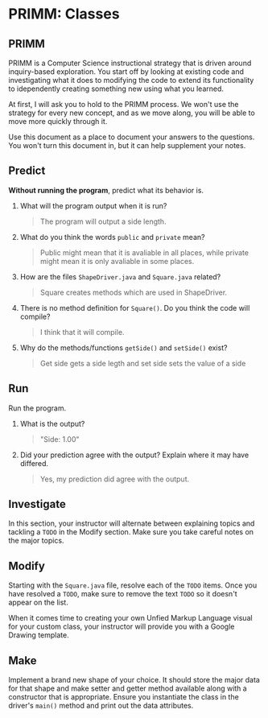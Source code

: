 # PRIMM: Classes

## PRIMM
PRIMM is a Computer Science instructional strategy that is driven around inquiry-based exploration. You start off by looking at existing code and investigating what it does to modifying the code to extend its functionality to idependently creating something new using what you learned.

At first, I will ask you to hold to the PRIMM process. We won't use the strategy for every new concept, and as we move along, you will be able to move more quickly through it.

Use this document as a place to document your answers to the questions. You won't turn this document in, but
it can help supplement your notes.

## Predict
**Without running the program**, predict what its behavior is.

1. What will the program output when it is run?
    >  The program will output a side length.

2. What do you think the words `public` and `private` mean?
    > Public might mean that it is avaliable in all places, while private might mean it is only avaliable in some places.

3. How are the files `ShapeDriver.java` and `Square.java` related? 
    > Square creates methods which are used in ShapeDriver.

4. There is no method definition for `Square()`. Do you think the code will compile? 
    > I think that it will compile.

5. Why do the methods/functions `getSide()` and `setSide()` exist? 
    > Get side gets a side legth and set side sets the value of a side

## Run
Run the program. 
1. What is the output?
    > "Side: 1.00"

2. Did your prediction agree with the output? Explain where it may have differed.
    > Yes, my prediction did agree with the output.

## Investigate
In this section, your instructor will alternate between explaining topics and tackling a `TODO` in the Modify section.
Make sure you take careful notes on the major topics.

## Modify
Starting with the `Square.java` file, resolve each of the `TODO` items. 
Once you have resolved a `TODO`, make sure to remove the text `TODO` so it doesn't 
appear on the list.

When it comes time to creating your own Unfied Markup Language visual for your custom class,
your instructor will provide you with a Google Drawing template.

## Make
Implement a brand new shape of your choice. It should store the major data for that shape and make
setter and getter method available along with a constructor that is appropriate.
Ensure you instantiate the class in the driver's `main()` method and print out the data attributes.
